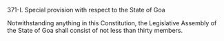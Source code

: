 371-I. Special provision with respect to the State of Goa

Notwithstanding anything in this Constitution, the Legislative Assembly of the State of Goa shall consist of not less than thirty members.

